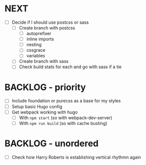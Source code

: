 # NEXT

- [ ] Decide if I should use postcss or sass
  - [ ] Create branch with postcss
    - [ ] autoprefixer
    - [ ] inline imports
    - [ ] nesting
    - [ ] cssgrace
    - [ ] variables
  - [ ] Create branch with sass
  - [ ] Check build stats for each and go with sass if a tie

# BACKLOG - priority

- [ ] Include foundation or purecss as a base for my styles
- [ ] Setup basic Hugo config
- [ ] Get webpack working with hugo
  - [ ] With `npm start` (so with webpack-dev-server)
  - [ ] With `npm run build` (so with cache busting)

# BACKLOG - unordered

- [ ] Check how Harry Roberts is establishing vertical rhythmn again